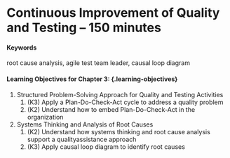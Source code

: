 #	Continuous Improvement of Quality and Testing – 150 minutes

#### Keywords

root cause analysis, agile test team leader, causal loop diagram

#### Learning Objectives for Chapter 3: {.learning-objectives}

1. Structured Problem-Solving Approach for Quality and Testing Activities
    1. (K3) Apply a Plan-Do-Check-Act cycle to address a quality problem
    2. (K2) Understand how to embed Plan-Do-Check-Act in the organization
2. Systems Thinking and Analysis of Root Causes
    1. (K2) Understand how systems thinking and root cause analysis support a qualityassistance approach
    2. (K3) Apply causal loop diagram to identify root causes